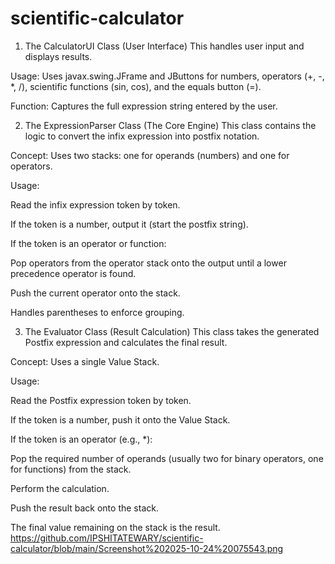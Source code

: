 # scientific-calculator
1. The CalculatorUI Class (User Interface)
This handles user input and displays results.

Usage: Uses javax.swing.JFrame and JButtons for numbers, operators (+, -, *, /), scientific functions (sin, cos), and the equals button (=).

Function: Captures the full expression string entered by the user.

2. The ExpressionParser Class (The Core Engine)
This class contains the logic to convert the infix expression into postfix notation.

Concept: Uses two stacks: one for operands (numbers) and one for operators.

Usage:

Read the infix expression token by token.

If the token is a number, output it (start the postfix string).

If the token is an operator or function:

Pop operators from the operator stack onto the output until a lower precedence operator is found.

Push the current operator onto the stack.

Handles parentheses to enforce grouping.

3. The Evaluator Class (Result Calculation)
This class takes the generated Postfix expression and calculates the final result.

Concept: Uses a single Value Stack.

Usage:

Read the Postfix expression token by token.

If the token is a number, push it onto the Value Stack.

If the token is an operator (e.g., *):

Pop the required number of operands (usually two for binary operators, one for functions) from the stack.

Perform the calculation.

Push the result back onto the stack.

The final value remaining on the stack is the result.
https://github.com/IPSHITATEWARY/scientific-calculator/blob/main/Screenshot%202025-10-24%20075543.png
